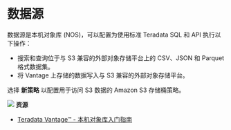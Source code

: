 数据源
======

数据源是本机对象库 (NOS)，可以配置为使用标准 Teradata SQL 和 API 执行以下操作：

-   搜索和查询位于与 S3 兼容的外部对象存储平台上的 CSV、JSON 和 Parquet 格式数据集。
-   将 Vantage 上存储的数据写入与 S3 兼容的外部对象存储平台。

选择 **新策略** 以配置用于访问 S3 数据的 Amazon S3 存储桶策略。

![](../Images/fluto-icn-resources.png) **资源**

-   [Teradata Vantage™ - 本机对象库入门指南](https://docs.teradata.com/r/UvoBsZYTAWt2z0jnQFJbvw/root)
